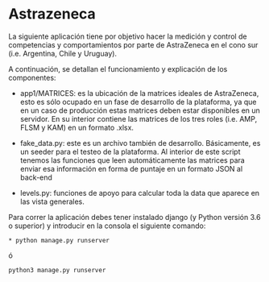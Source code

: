 # Astrazeneca

La siguiente aplicación tiene por objetivo hacer la medición y control de competencias y comportamientos por parte de AstraZeneca en el cono sur
(i.e. Argentina, Chile y Uruguay).

A continuación, se detallan el funcionamiento y explicación de los componentes:

* app1/MATRICES: es la ubicación de la matrices ideales de AstraZeneca, esto es sólo ocupado en un fase de desarrollo de la plataforma,
ya que en un caso de producción estas matrices deben estar disponibles en un servidor. En su interior contiene las matrices de
los tres roles (i.e. AMP, FLSM y KAM) en un formato .xlsx.

* fake_data.py: este es un archivo también de desarrollo. Básicamente, es un seeder para el testeo de la plataforma. Al interior de este script
tenemos las funciones que leen automáticamente las matrices para enviar esa información en forma de puntaje en un formato JSON al back-end

* levels.py: funciones de apoyo para calcular toda la data que aparece en las vista generales.

Para correr la aplicación debes tener instalado django (y Python versión 3.6 o superior) y introducir en la consola el siguiente comando:

```
* python manage.py runserver
```

ó

```
python3 manage.py runserver
```
